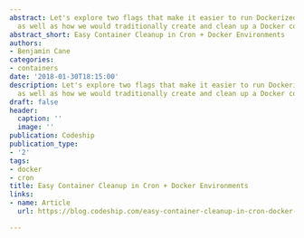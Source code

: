 ```yaml
---
abstract: Let's explore two flags that make it easier to run Dockerized Cron jobs,
  as well as how we would traditionally create and clean up a Docker container.
abstract_short: Easy Container Cleanup in Cron + Docker Environments
authors:
- Benjamin Cane
categories:
- containers
date: '2018-01-30T18:15:00'
description: Let's explore two flags that make it easier to run Dockerized Cron jobs,
  as well as how we would traditionally create and clean up a Docker container.
draft: false
header:
  caption: ''
  image: ''
publication: Codeship
publication_type:
- '2'
tags:
- docker
- cron
title: Easy Container Cleanup in Cron + Docker Environments
links:
- name: Article
  url: https://blog.codeship.com/easy-container-cleanup-in-cron-docker-environments/

---
```

